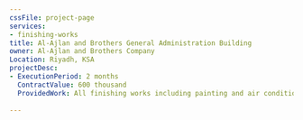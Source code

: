 ```yaml
---
cssFile: project-page
services:
- finishing-works
title: Al-Ajlan and Brothers General Administration Building
owner: Al-Ajlan and Brothers Company
Location: Riyadh, KSA
projectDesc:
- ExecutionPeriod: 2 months
  ContractValue: 600 thousand
  ProvidedWork: All finishing works including painting and air conditioning systems
 
---
```

